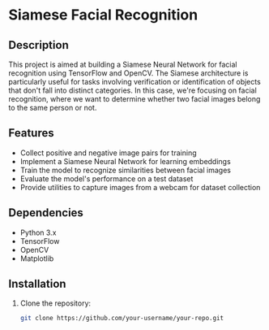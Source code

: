 # Siamese Facial Recognition

## Description

This project is aimed at building a Siamese Neural Network for facial recognition using TensorFlow and OpenCV. The Siamese architecture is particularly useful for tasks involving verification or identification of objects that don't fall into distinct categories. In this case, we're focusing on facial recognition, where we want to determine whether two facial images belong to the same person or not.

## Features

- Collect positive and negative image pairs for training
- Implement a Siamese Neural Network for learning embeddings
- Train the model to recognize similarities between facial images
- Evaluate the model's performance on a test dataset
- Provide utilities to capture images from a webcam for dataset collection

## Dependencies

- Python 3.x
- TensorFlow
- OpenCV
- Matplotlib

## Installation

1. Clone the repository:

   ```bash
   git clone https://github.com/your-username/your-repo.git
